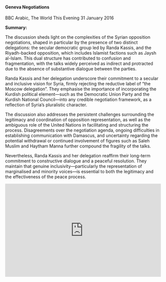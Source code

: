 <h4>Geneva Negotiations</h4>

BBC Arabic, The World This Evening
31 January 2016

<b>Summary:</b>

The discussion sheds light on the complexities of the Syrian opposition negotiations, shaped in particular by the presence of two distinct delegations: the secular democratic group led by Randa Kassis, and the Riyadh-backed opposition, which includes Islamist factions such as Jaysh al-Islam. This dual structure has contributed to confusion and fragmentation, with the talks widely perceived as indirect and protracted due to the absence of substantive dialogue between the parties.

Randa Kassis and her delegation underscore their commitment to a secular and inclusive vision for Syria, firmly rejecting the reductive label of “the Moscow delegation”. They emphasise the importance of incorporating the Kurdish political element—such as the Democratic Union Party and the Kurdish National Council—into any credible negotiation framework, as a reflection of Syria’s pluralistic character.

The discussion also addresses the persistent challenges surrounding the legitimacy and coordination of opposition representation, as well as the ambiguous role of the United Nations in facilitating and structuring the process. Disagreements over the negotiation agenda, ongoing difficulties in establishing communication with Damascus, and uncertainty regarding the potential withdrawal or continued involvement of figures such as Saleh Muslim and Haytham Manna further compound the fragility of the talks.

Nevertheless, Randa Kassis and her delegation reaffirm their long-term commitment to constructive dialogue and a peaceful resolution. They maintain that genuine inclusivity—particularly the representation of marginalised and minority voices—is essential to both the legitimacy and the effectiveness of the peace process.

<p></p>
<center>
<div style="display: flex; justify-content: center; position:relative;width: 100%;height: 300px;"><iframe
    src="https://iframe.mediadelivery.net/embed/460223/001591fc-af7a-407f-b57d-c565313f449d?autoplay=false&loop=false&muted=false&preload=true&responsive=true"
    loading="lazy" style="border:0;height:100%;width: 520px;"
    allow="accelerometer;gyroscope;autoplay;encrypted-media;picture-in-picture;" allowfullscreen="true"></iframe>
</div>
</center>  
<p></p>	
